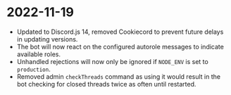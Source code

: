 # 2022-11-19

-   Updated to Discord.js 14, removed Cookiecord to prevent future delays in updating versions.
-   The bot will now react on the configured autorole messages to indicate available roles.
-   Unhandled rejections will now only be ignored if `NODE_ENV` is set to `production`.
-   Removed admin `checkThreads` command as using it would result in the bot checking for closed threads twice as often until restarted.
